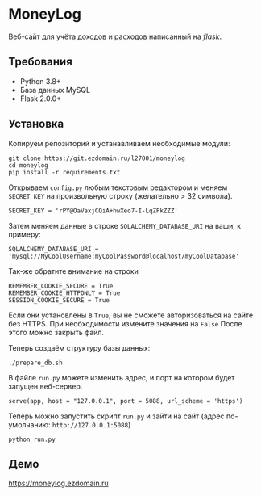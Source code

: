 # MoneyLog
Веб-сайт для учёта доходов и расходов написанный на *flask*.

## Требования
- Python 3.8+
- База данных MySQL
- Flask 2.0.0+

## Установка
Копируем репозиторий и устанавливаем необходимые модули:
```
git clone https://git.ezdomain.ru/l27001/moneylog
cd moneylog
pip install -r requirements.txt
```
Открываем `config.py` любым текстовым редактором и меняем `SECRET_KEY` на произвольную строку (желательно > 32 символа).
```
SECRET_KEY = 'rPY@OaVaxjCQiA+hwXeo7-I-LqZPkZZZ'
``` 
Затем меняем данные в строке `SQLALCHEMY_DATABASE_URI` на ваши, к примеру:
```
SQLALCHEMY_DATABASE_URI = 'mysql://MyCoolUsername:myCoolPassword@localhost/myCoolDatabase'
```
Так-же обратите внимание на строки
```
REMEMBER_COOKIE_SECURE = True
REMEMBER_COOKIE_HTTPONLY = True
SESSION_COOKIE_SECURE = True
```
Если они установлены в `True`, вы не сможете авторизоваться на сайте без HTTPS. При необходимости измените значения на `False`
После этого можно закрыть файл.

Теперь создаём структуру базы данных:
```
./prepare_db.sh
```
В файле `run.py` можете изменить адрес, и порт на котором будет запущен веб-сервер.
```
serve(app, host = "127.0.0.1", port = 5088, url_scheme = 'https')
```
Теперь можно запустить скрипт `run.py` и зайти на сайт (адрес по-умолчанию: `http://127.0.0.1:5088`)
```
python run.py
```

## Демо
https://moneylog.ezdomain.ru